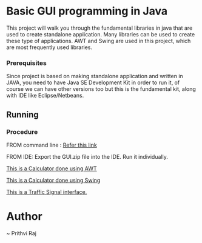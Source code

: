 # Basic GUI programming in Java
This project will walk you through the fundamental libraries in java that are used to create standalone application. Many libraries can be used to create these type of applications. AWT and Swing are used in this project, which are most frequently used libraries.

### Prerequisites
Since project is based on making standalone application and written in JAVA, you need to have Java SE Development Kit in order to run it, of course we can have other versions too but this is the fundamental kit, along with IDE like Eclipse/Netbeans.

## Running

  ### Procedure
  FROM command line : [Refer this link](https://docs.oracle.com/javase/tutorial/uiswing/start/compile.html)
  
  FROM IDE: Export the GUI.zip file into the IDE. Run it individually.
  
  [This is a Calculator done using AWT](/AWT.png?raw=true "AWT Calculator.")
  
  
  [This is a Calculator done using Swing](/SwingCalculator.png?raw=true "Swing Calculator.")
  
  
  [This is a Traffic Signal interface.](/SwingTraffic.png?raw=true "Swing Traffic.")


# Author

~ Prithvi Raj
  

